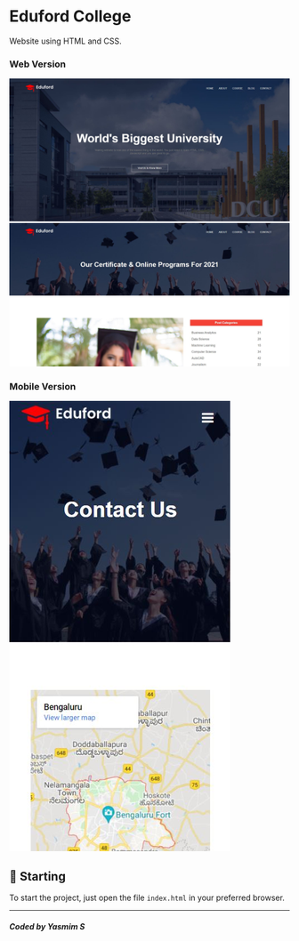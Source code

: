 
# Eduford College

Website using HTML and CSS.<br />

### Web Version
<img src="img/final.jpg" alt="Home Page Web Version"/>
<img src="img/aboutfinal.jpg" alt="About Page Web Version"/>

### Mobile Version
<img src="img/mobilefinal.jpg" alt="Mobile Version"/>

## 🚀 Starting

To start the project, just open the file `index.html` in your preferred browser.

---
##### Coded by Yasmim S
